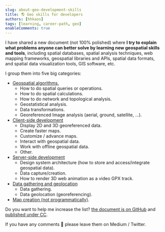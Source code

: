 ```yaml
---
slug: about-geo-development-skills
title: 🌎 Geo skills for developers
authors: [hhkaos]
tags: [learning, career-path, geo]
enableComments: true 
---
```


I have shared a new document (not 100% polished) where **I try to explain what problems anyone can better solve by learning new geospatial skills and tools**, including spatial databases, spatial analysis techniques, web mapping frameworks, geospatial libraries and APIs, spatial data formats, and spatial data visualization tools, GIS software, etc.

I group them into five big categories:

* [Geospatial algorithms.](/docs/geospatial/geo-developer-superpowers#geospatial-algorithms)
  * How to do spatial queries or operations.
  * How to do spatial calculations.
  * How to do network and topological analysis.
  * Geostatistical analysis.
  * Data transformations.
  * Georeferenced Image analysis (aerial, ground, satellite, ...).
* [Client-side development ](/docs/geospatial/geo-developer-superpowers#client-side-development)
  * Display 2D and 3D georeferenced data.
  * Create faster maps.
  * Customize / advance maps.
  * Interact with geospatial data.
  * Work with offline geospatial data.
  * Other.
* [Server-side development](/docs/geospatial/geo-developer-superpowers#server-side-development)
  * Design system architecture (how to store and access/integrate geospatial data).
  * Data capture/creation.
  * How to render 3D web animation as a video GPX track.
* [Data gathering and geolocation](/docs/geospatial/geo-developer-superpowers#data-gathering-and-geolocation)
	* Data gathering.
	* Data geolocation (georeferencing).
* [Map creation (not programmatically)](/docs/geospatial/geo-developer-superpowers#map-creation-not-programmatically).

Do you want to help me increase the list? [the document is on GitHub](https://github.com/hhkaos/hhkaos.github.io/blob/master/docs/geospatial/geo-developer-superpowers.md) and [published under CC](http://creativecommons.org/licenses/by/4.0/).

If you have any comments 💬 please leave them on Medium / Twitter.
